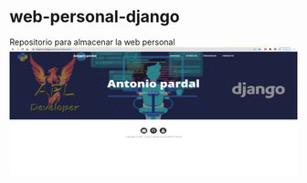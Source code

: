 # web-personal-django
Repositorio para almacenar la web personal
![This is an image](https://github.com/aplprogramacion/web-personal-django/blob/master/Captura%20de%20pantalla%20(1).png)
